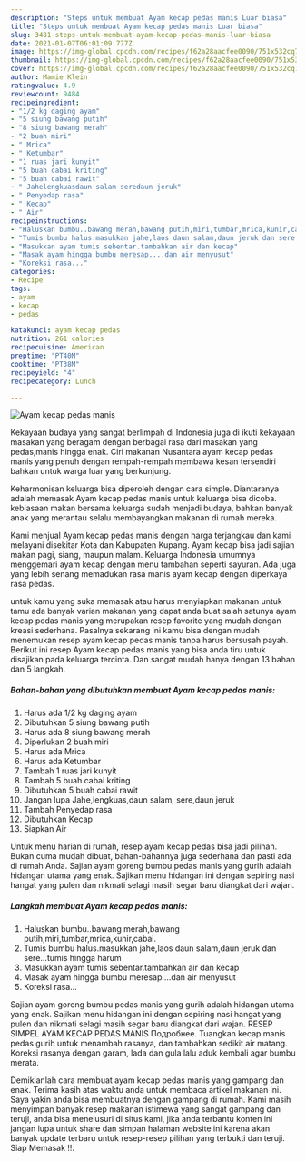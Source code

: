 ```yaml
---
description: "Steps untuk membuat Ayam kecap pedas manis Luar biasa"
title: "Steps untuk membuat Ayam kecap pedas manis Luar biasa"
slug: 3481-steps-untuk-membuat-ayam-kecap-pedas-manis-luar-biasa
date: 2021-01-07T06:01:09.777Z
image: https://img-global.cpcdn.com/recipes/f62a28aacfee0090/751x532cq70/ayam-kecap-pedas-manis-foto-resep-utama.jpg
thumbnail: https://img-global.cpcdn.com/recipes/f62a28aacfee0090/751x532cq70/ayam-kecap-pedas-manis-foto-resep-utama.jpg
cover: https://img-global.cpcdn.com/recipes/f62a28aacfee0090/751x532cq70/ayam-kecap-pedas-manis-foto-resep-utama.jpg
author: Mamie Klein
ratingvalue: 4.9
reviewcount: 9484
recipeingredient:
- "1/2 kg daging ayam"
- "5 siung bawang putih"
- "8 siung bawang merah"
- "2 buah miri"
- " Mrica"
- " Ketumbar"
- "1 ruas jari kunyit"
- "5 buah cabai kriting"
- "5 buah cabai rawit"
- " Jahelengkuasdaun salam seredaun jeruk"
- " Penyedap rasa"
- " Kecap"
- " Air"
recipeinstructions:
- "Haluskan bumbu..bawang merah,bawang putih,miri,tumbar,mrica,kunir,cabai."
- "Tumis bumbu halus.masukkan jahe,laos daun salam,daun jeruk dan sere...tumis hingga harum"
- "Masukkan ayam tumis sebentar.tambahkan air dan kecap"
- "Masak ayam hingga bumbu meresap....dan air menyusut"
- "Koreksi rasa..."
categories:
- Recipe
tags:
- ayam
- kecap
- pedas

katakunci: ayam kecap pedas 
nutrition: 261 calories
recipecuisine: American
preptime: "PT40M"
cooktime: "PT38M"
recipeyield: "4"
recipecategory: Lunch

---
```



![Ayam kecap pedas manis](https://img-global.cpcdn.com/recipes/f62a28aacfee0090/751x532cq70/ayam-kecap-pedas-manis-foto-resep-utama.jpg)

Kekayaan budaya yang sangat berlimpah di Indonesia juga di ikuti kekayaan masakan yang beragam dengan berbagai rasa dari masakan yang pedas,manis hingga enak. Ciri makanan Nusantara ayam kecap pedas manis yang penuh dengan rempah-rempah membawa kesan tersendiri bahkan untuk warga luar yang berkunjung.


Keharmonisan keluarga bisa diperoleh dengan cara simple. Diantaranya adalah memasak Ayam kecap pedas manis untuk keluarga bisa dicoba. kebiasaan makan bersama keluarga sudah menjadi budaya, bahkan banyak anak yang merantau selalu membayangkan makanan di rumah mereka.

Kami menjual Ayam kecap pedas manis dengan harga terjangkau dan kami melayani disekitar Kota dan Kabupaten Kupang. Ayam kecap bisa jadi sajian makan pagi, siang, maupun malam. Keluarga Indonesia umumnya menggemari ayam kecap dengan menu tambahan seperti sayuran. Ada juga yang lebih senang memadukan rasa manis ayam kecap dengan diperkaya rasa pedas.

untuk kamu yang suka memasak atau harus menyiapkan makanan untuk tamu ada banyak varian makanan yang dapat anda buat salah satunya ayam kecap pedas manis yang merupakan resep favorite yang mudah dengan kreasi sederhana. Pasalnya sekarang ini kamu bisa dengan mudah menemukan resep ayam kecap pedas manis tanpa harus bersusah payah.
Berikut ini resep Ayam kecap pedas manis yang bisa anda tiru untuk disajikan pada keluarga tercinta. Dan sangat mudah hanya dengan 13 bahan dan 5 langkah.


<!--inarticleads1-->

##### Bahan-bahan yang dibutuhkan membuat Ayam kecap pedas manis:

1. Harus ada 1/2 kg daging ayam
1. Dibutuhkan 5 siung bawang putih
1. Harus ada 8 siung bawang merah
1. Diperlukan 2 buah miri
1. Harus ada  Mrica
1. Harus ada  Ketumbar
1. Tambah 1 ruas jari kunyit
1. Tambah 5 buah cabai kriting
1. Dibutuhkan 5 buah cabai rawit
1. Jangan lupa  Jahe,lengkuas,daun salam, sere,daun jeruk
1. Tambah  Penyedap rasa
1. Dibutuhkan  Kecap
1. Siapkan  Air


Untuk menu harian di rumah, resep ayam kecap pedas bisa jadi pilihan. Bukan cuma mudah dibuat, bahan-bahannya juga sederhana dan pasti ada di rumah Anda. Sajian ayam goreng bumbu pedas manis yang gurih adalah hidangan utama yang enak. Sajikan menu hidangan ini dengan sepiring nasi hangat yang pulen dan nikmati selagi masih segar baru diangkat dari wajan. 

<!--inarticleads2-->

##### Langkah membuat  Ayam kecap pedas manis:

1. Haluskan bumbu..bawang merah,bawang putih,miri,tumbar,mrica,kunir,cabai.
1. Tumis bumbu halus.masukkan jahe,laos daun salam,daun jeruk dan sere...tumis hingga harum
1. Masukkan ayam tumis sebentar.tambahkan air dan kecap
1. Masak ayam hingga bumbu meresap....dan air menyusut
1. Koreksi rasa...


Sajian ayam goreng bumbu pedas manis yang gurih adalah hidangan utama yang enak. Sajikan menu hidangan ini dengan sepiring nasi hangat yang pulen dan nikmati selagi masih segar baru diangkat dari wajan. RESEP SIMPEL AYAM KECAP PEDAS MANIS Подробнее. Tuangkan kecap manis pedas gurih untuk menambah rasanya, dan tambahkan sedikit air matang. Koreksi rasanya dengan garam, lada dan gula lalu aduk kembali agar bumbu merata. 

Demikianlah cara membuat ayam kecap pedas manis yang gampang dan enak. Terima kasih atas waktu anda untuk membaca artikel makanan ini. Saya yakin anda bisa membuatnya dengan gampang di rumah. Kami masih menyimpan banyak resep makanan istimewa yang sangat gampang dan teruji, anda bisa menelusuri di situs kami, jika anda terbantu konten ini jangan lupa untuk share dan simpan halaman website ini karena akan banyak update terbaru untuk resep-resep pilihan yang terbukti dan teruji. Siap Memasak !!. 
